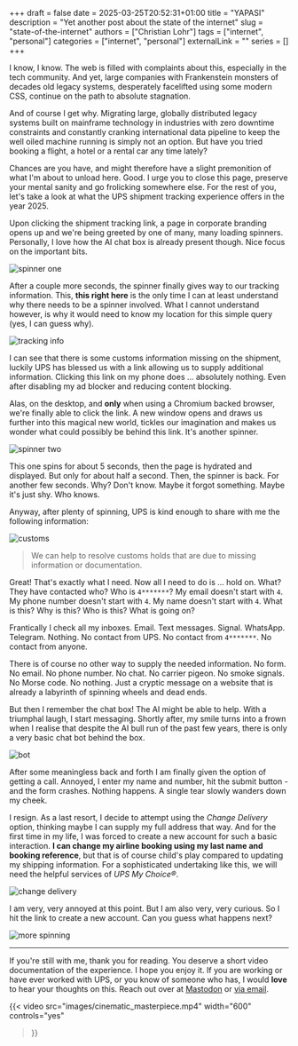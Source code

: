 +++ 
draft = false
date = 2025-03-25T20:52:31+01:00
title = "YAPASI"
description = "Yet another post about the state of the internet"
slug = "state-of-the-internet"
authors = ["Christian Lohr"]
tags = ["internet", "personal"]
categories = ["internet", "personal"]
externalLink = ""
series = []
+++

I know, I know. The web is filled with complaints about this, especially in the tech community. And yet, large companies with Frankenstein monsters of decades old legacy systems, desperately facelifted using some modern CSS, continue on the path to absolute stagnation.

And of course I get why. Migrating large, globally distributed legacy systems built on mainframe technology in industries with zero downtime constraints and constantly cranking international data pipeline to keep the well oiled machine running is simply not an option. But have you tried booking a flight, a hotel or a rental car any time lately? 

Chances are you have, and might therefore have a slight premonition of what I'm about to unload here. Good. I urge you to close this page, preserve your mental sanity and go frolicking somewhere else. For the rest of you, let's take a look at what the UPS shipment tracking experience offers in the year 2025.

Upon clicking the shipment tracking link, a page in corporate branding opens up and we're being greeted by one of many, many loading spinners. Personally, I love how the AI chat box is already present though. Nice focus on the important bits.


![spinner one](images/01.png)

After a couple more seconds, the spinner finally gives way to our tracking information. This, **this right here** is the only time I can at least understand why there needs to be a spinner involved. What I cannot understand however, is why it would need to know my location for this simple query (yes, I can guess why).

![tracking info](images/02.png)

I can see that there is some customs information missing on the shipment, luckily UPS has blessed us with a link allowing us to supply additional information. Clicking this link on my phone does ... absolutely nothing. Even after disabling my ad blocker and reducing content blocking.

Alas, on the desktop, and **only** when using a Chromium backed browser, we're finally able to click the link. A new window opens and draws us further into this magical new world, tickles our imagination and makes us wonder what could possibly be behind this link. It's another spinner.

![spinner two](images/03.png)

This one spins for about 5 seconds, then the page is hydrated and displayed. But only for about half a second. Then, the spinner is back. For another few seconds. Why? Don't know. Maybe it forgot something. Maybe it's just shy. Who knows.

Anyway, after plenty of spinning, UPS is kind enough to share with me the following information:


![customs](images/04.png)

> We can help to resolve customs holds that are due to missing information or documentation.

Great! That's exactly what I need. Now all I need to do is ... hold on. What? They have contacted who? Who is `4*******`? My email doesn't start with `4`. My phone number doesn't start with `4`. My name doesn't start with `4`. What is this? Why is this? Who is this? What is going on?

Frantically I check all my inboxes. Email. Text messages. Signal. WhatsApp. Telegram. Nothing. No contact from UPS. No contact from `4*******`. No contact from anyone. 

There is of course no other way to supply the needed information. No form. No email. No phone number. No chat. No carrier pigeon. No smoke signals. No Morse code. No nothing. Just a cryptic message on a website that is already a labyrinth of spinning wheels and dead ends.

But then I remember the chat box! The AI might be able to help. With a triumphal laugh, I start messaging. Shortly after, my smile turns into a frown when I realise that despite the AI bull run of the past few years, there is only a very basic chat bot behind the box.

![bot](images/05.png)

After some meaningless back and forth I am finally given the option of getting a call. Annoyed, I enter my name and number, hit the submit button - and the form crashes. Nothing happens. A single tear slowly wanders down my cheek.

I resign. As a last resort, I decide to attempt using the *Change Delivery* option, thinking maybe I can supply my full address that way. And for the first time in my life, I was forced to create a new account for such a basic interaction. **I can change my airline booking using my last name and booking reference**, but that is of course child's play compared to updating my shipping information. For a sophisticated undertaking like this, we will need the helpful services of *UPS My Choice®*.

![change delivery](images/06.png)

I am very, very annoyed at this point. But I am also very, very curious. So I hit the link to create a new account. Can you guess what happens next? 

![more spinning](images/07.png)


---

If you're still with me, thank you for reading. You deserve a short video documentation of the experience. I hope you enjoy it. If you are working or have ever worked with UPS, or you know of someone who has, I would **love** to hear your thoughts on this. Reach out over at [Mastodon](https://mastodon.social/@clohr) or [via email](mailto:cl@bytewerk.io).

{{< video
  src="images/cinematic_masterpiece.mp4"
  width="600"
  controls="yes"
>}}
